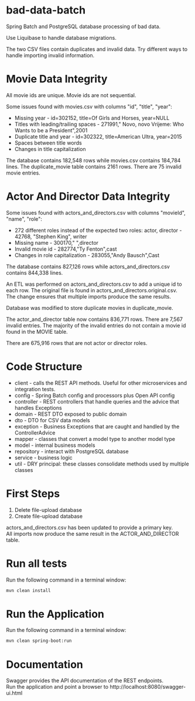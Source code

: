 # bad-data-batch
Spring Batch and PostgreSQL database processing of bad data.

Use Liquibase to handle database migrations.

The two CSV files contain duplicates and invalid data.
Try different ways to handle importing invalid information.

# Movie Data Integrity
All movie ids are unique.  Movie ids are not sequential.

Some issues found with movies.csv with columns "id", "title", "year":
* Missing year - id=302152, title=Of Girls and Horses, year=NULL
* Titles with leading/trailing spaces - 271991," Novo, novo Vrijeme: Who Wants to be a President",2001
* Duplicate title and year - id=302322, title=American Ultra, year=2015
* Spaces between title words
* Changes in title capitalization

The database contains 182,548 rows while movies.csv contains 184,784 lines.
The duplicate_movie table contains 2161 rows.
There are 75 invalid movie entries.


# Actor And Director Data Integrity
Some issues found with actors_and_directors.csv with columns "movieId", "name", "role":
* 272 different roles instead of the expected two roles: actor, director - 42768, "Stephen King", writer
* Missing name - 300170," ",director
* Invalid movie id - 282774,"Ty Fenton",cast
* Changes in role capitalization - 283055,"Andy Bausch",Cast

The database contains 827,126 rows while actors_and_directors.csv contains 844,338 lines.

An ETL was performed on actors_and_directors.csv to add a unique id to each row.
The original file is found in actors_and_directors.original.csv.  
The change ensures that multiple imports produce the same results.

Database was modified to store duplicate movies in duplicate_movie.

The actor_and_director table now contains 836,771 rows.  There are 7,567 invalid entries.
The majority of the invalid entries do not contain a movie id found in the MOVIE table.

There are 675,916 rows that are not actor or director roles.

# Code Structure
* client - calls the REST API methods.  Useful for other microservices and integration tests.
* config - Spring Batch config and processors plus Open API config
* controller - REST controllers that handle queries and the advice that handles Exceptions
* domain - REST DTO exposed to public domain
* dto - DTO for CSV data models
* exception - Business Exceptions that are caught and handled by the ControllerAdvice
* mapper - classes that convert a model type to another model type
* model - internal business models
* repository - interact with PostgreSQL database
* service - business logic 
* util - DRY principal: these classes consolidate methods used by multiple classes

# First Steps
1. Delete file-upload database 
2. Create file-upload database

actors_and_directors.csv has been updated to provide a primary key.  
All imports now produce the same result in the ACTOR_AND_DIRECTOR table.

# Run all tests
Run the following command in a terminal window:

```bash
mvn clean install
```

# Run the Application
Run the following command in a terminal window:

```bash
mvn clean spring-boot:run
```

# Documentation
Swagger provides the API documentation of the REST endpoints.  
Run the application and point a browser to http://localhost:8080/swagger-ui.html
